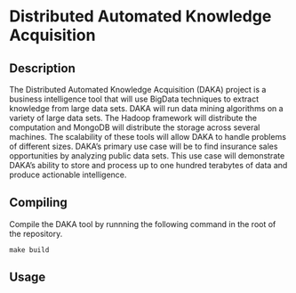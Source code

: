 # Distributed Automated Knowledge Acquisition

## Description

The Distributed Automated Knowledge Acquisition (DAKA) project is a business intelligence tool that will use BigData techniques to extract knowledge from large data sets. DAKA will run data mining algorithms on a variety of large data sets. The Hadoop framework will distribute the computation and MongoDB will distribute the storage across several machines. The scalability of these tools will allow DAKA to handle problems of different sizes. DAKA’s primary use case will be to find insurance sales opportunities by analyzing public data sets. This use case will demonstrate DAKA’s ability to store and process up to one hundred terabytes of data and produce actionable intelligence.

## Compiling

Compile the DAKA tool by runnning the following command in the root of the repository.

	make build

## Usage

